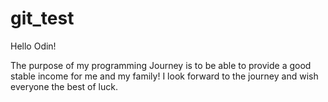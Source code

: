 # git_test
Hello Odin!

The purpose of my programming Journey is to be able to provide a good stable 
income for me and my family! I look forward to the journey and wish everyone 
the best of luck.
